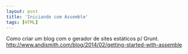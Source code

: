 ```yaml
---
layout: post
title: 'Iniciando com Assemble'
tags: [HTML]
---
```


Como criar um blog com o gerador de sites estáticos p/ Grunt.<br>
<http://www.andismith.com/blog/2014/02/getting-started-with-assemble>
